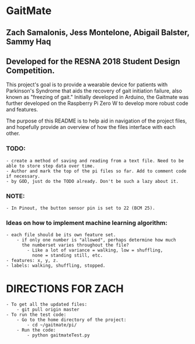 # GaitMate
## Zach Samalonis, Jess Montelone, Abigail Balster, Sammy Haq
## Developed for the RESNA 2018 Student Design Competition.

This project's goal is to provide a wearable device for patients with
Parkinson's Syndrome that aids the recovery of gait initiation failure,
also known as "freezing of gait." Initially developed in Arduino, the
Gaitmate was further developed on the Raspberry Pi Zero W to develop
more robust code and features.

The purpose of this README is to help aid in navigation of the project
files, and hopefully provide an overview of how the files interface with
each other.

### TODO:

	- create a method of saving and reading from a text file. Need to be able to store step data over time.
	- Author and mark the top of the pi files so far. Add to comment code if necessary.
	- by GOD, just do the TODO already. Don't be such a lazy about it.

### NOTE:
	- In Pinout, the button sensor pin is set to 22 (BCM 25).

### Ideas on how to implement machine learning algorithm:
	- each file should be its own feature set.
		- if only one number is "allowed", perhaps determine how much
		  the numberset varies throughout the file?
			- Like a lot of variance = walking, low = shuffling,
			  none = standing still, etc.
	- features: x, y, z.
	- labels: walking, shuffling, stopped.





# DIRECTIONS FOR ZACH
	- To get all the updated files:
		- git pull origin master
	- To run the test code:
		- Go to the home directory of the project:
			- cd ~/gaitmate/pi/
		- Run the code:
			- python gaitmateTest.py

